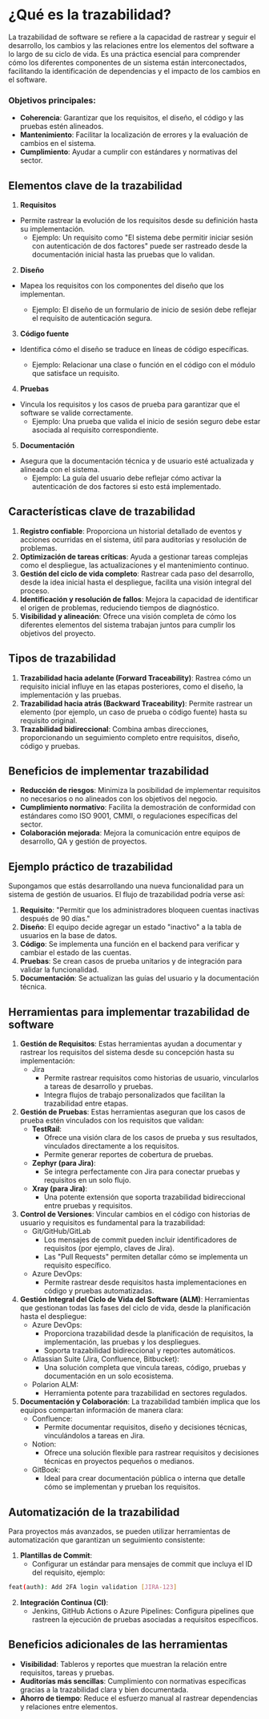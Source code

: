 # ¿Qué es la trazabilidad?

La trazabilidad de software se refiere a la capacidad de rastrear y seguir el desarrollo, los cambios y las relaciones entre los elementos del software a lo largo de su ciclo de vida.
Es una práctica esencial para comprender cómo los diferentes componentes de un sistema están interconectados, facilitando la identificación de dependencias y el impacto de los cambios en el software.

### Objetivos principales:

- **Coherencia**: Garantizar que los requisitos, el diseño, el código y las pruebas estén alineados.
- **Mantenimiento**: Facilitar la localización de errores y la evaluación de cambios en el sistema.
- **Cumplimiento**: Ayudar a cumplir con estándares y normativas del sector.

## Elementos clave de la trazabilidad

1. **Requisitos**

- Permite rastrear la evolución de los requisitos desde su definición hasta su implementación.
  - Ejemplo: Un requisito como "El sistema debe permitir iniciar sesión con autenticación de dos factores" puede ser rastreado desde la documentación inicial hasta las pruebas que lo validan.

2. **Diseño**

- Mapea los requisitos con los componentes del diseño que los implementan.

  - Ejemplo: El diseño de un formulario de inicio de sesión debe reflejar el requisito de autenticación segura.

3. **Código fuente**

- Identifica cómo el diseño se traduce en líneas de código específicas.

  - Ejemplo: Relacionar una clase o función en el código con el módulo que satisface un requisito.

4. **Pruebas**

- Vincula los requisitos y los casos de prueba para garantizar que el software se valide correctamente.
  - Ejemplo: Una prueba que valida el inicio de sesión seguro debe estar asociada al requisito correspondiente.

5. **Documentación**

- Asegura que la documentación técnica y de usuario esté actualizada y alineada con el sistema.
  - Ejemplo: La guía del usuario debe reflejar cómo activar la autenticación de dos factores si esto está implementado.

## Características clave de trazabilidad

1. **Registro confiable**: Proporciona un historial detallado de eventos y acciones ocurridas en el sistema, útil para auditorías y resolución de problemas.
2. **Optimización de tareas críticas**: Ayuda a gestionar tareas complejas como el despliegue, las actualizaciones y el mantenimiento continuo.
3. **Gestión del ciclo de vida completo**: Rastrear cada paso del desarrollo, desde la idea inicial hasta el despliegue, facilita una visión integral del proceso.
4. **Identificación y resolución de fallos**: Mejora la capacidad de identificar el origen de problemas, reduciendo tiempos de diagnóstico.
5. **Visibilidad y alineación**: Ofrece una visión completa de cómo los diferentes elementos del sistema trabajan juntos para cumplir los objetivos del proyecto.

## Tipos de trazabilidad

1. **Trazabilidad hacia adelante (Forward Traceability)**:
   Rastrea cómo un requisito inicial influye en las etapas posteriores, como el diseño, la implementación y las pruebas.
2. **Trazabilidad hacia atrás (Backward Traceability)**:
   Permite rastrear un elemento (por ejemplo, un caso de prueba o código fuente) hasta su requisito original.
3. **Trazabilidad bidireccional**:
   Combina ambas direcciones, proporcionando un seguimiento completo entre requisitos, diseño, código y pruebas.

## Beneficios de implementar trazabilidad

- **Reducción de riesgos**: Minimiza la posibilidad de implementar requisitos no necesarios o no alineados con los objetivos del negocio.
- **Cumplimiento normativo**: Facilita la demostración de conformidad con estándares como ISO 9001, CMMI, o regulaciones específicas del sector.
- **Colaboración mejorada**: Mejora la comunicación entre equipos de desarrollo, QA y gestión de proyectos.

## Ejemplo práctico de trazabilidad

Supongamos que estás desarrollando una nueva funcionalidad para un sistema de gestión de usuarios. El flujo de trazabilidad podría verse así:

1. **Requisito**: "Permitir que los administradores bloqueen cuentas inactivas después de 90 días."
2. **Diseño**: El equipo decide agregar un estado "inactivo" a la tabla de usuarios en la base de datos.
3. **Código**: Se implementa una función en el backend para verificar y cambiar el estado de las cuentas.
4. **Pruebas**: Se crean casos de prueba unitarios y de integración para validar la funcionalidad.
5. **Documentación**: Se actualizan las guías del usuario y la documentación técnica.

## Herramientas para implementar trazabilidad de software

1. **Gestión de Requisitos**: Estas herramientas ayudan a documentar y rastrear los requisitos del sistema desde su concepción hasta su implementación:
   - Jira
     - Permite rastrear requisitos como historias de usuario, vincularlos a tareas de desarrollo y pruebas.
     - Integra flujos de trabajo personalizados que facilitan la trazabilidad entre etapas.
2. **Gestión de Pruebas**: Estas herramientas aseguran que los casos de prueba estén vinculados con los requisitos que validan:
   - **TestRail**:
     - Ofrece una visión clara de los casos de prueba y sus resultados, vinculados directamente a los requisitos.
     - Permite generar reportes de cobertura de pruebas.
   - **Zephyr (para Jira)**:
     - Se integra perfectamente con Jira para conectar pruebas y requisitos en un solo flujo.
   - **Xray (para Jira)**:
     - Una potente extensión que soporta trazabilidad bidireccional entre pruebas y requisitos.
3. **Control de Versiones**: Vincular cambios en el código con historias de usuario y requisitos es fundamental para la trazabilidad:
   - Git/GitHub/GitLab
     - Los mensajes de commit pueden incluir identificadores de requisitos (por ejemplo, claves de Jira).
     - Las "Pull Requests" permiten detallar cómo se implementa un requisito específico.
   - Azure DevOps:
     - Permite rastrear desde requisitos hasta implementaciones en código y pruebas automatizadas.
4. **Gestión Integral del Ciclo de Vida del Software (ALM)**: Herramientas que gestionan todas las fases del ciclo de vida, desde la planificación hasta el despliegue:
   - Azure DevOps:
     - Proporciona trazabilidad desde la planificación de requisitos, la implementación, las pruebas y los despliegues.
     - Soporta trazabilidad bidireccional y reportes automáticos.
   - Atlassian Suite (Jira, Confluence, Bitbucket):
     - Una solución completa que vincula tareas, código, pruebas y documentación en un solo ecosistema.
   - Polarion ALM:
     - Herramienta potente para trazabilidad en sectores regulados.
5. **Documentación y Colaboración**: La trazabilidad también implica que los equipos compartan información de manera clara:
   - Confluence:
     - Permite documentar requisitos, diseño y decisiones técnicas, vinculándolos a tareas en Jira.
   - Notion:
     - Ofrece una solución flexible para rastrear requisitos y decisiones técnicas en proyectos pequeños o medianos.
   - GitBook:
     - Ideal para crear documentación pública o interna que detalle cómo se implementan y prueban los requisitos.

## Automatización de la trazabilidad

Para proyectos más avanzados, se pueden utilizar herramientas de automatización que garantizan un seguimiento consistente:

1. **Plantillas de Commit**:
   - Configurar un estándar para mensajes de commit que incluya el ID del requisito, ejemplo:

```bash
feat(auth): Add 2FA login validation [JIRA-123]
```

2. **Integración Continua (CI)**:
   - Jenkins, GitHub Actions o Azure Pipelines: Configura pipelines que rastreen la ejecución de pruebas asociadas a requisitos específicos.

## Beneficios adicionales de las herramientas

- **Visibilidad**: Tableros y reportes que muestran la relación entre requisitos, tareas y pruebas.
- **Auditorías más sencillas**: Cumplimiento con normativas específicas gracias a la trazabilidad clara y bien documentada.
- **Ahorro de tiempo**: Reduce el esfuerzo manual al rastrear dependencias y relaciones entre elementos.
